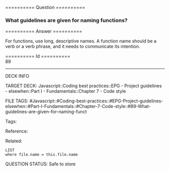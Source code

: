 ========== Question ==========  

### What guidelines are given for naming functions?  

========== Answer ==========  

For functions, use long, descriptive names. A function name should be a verb or a verb phrase, and it needs to communicate its intention.

========== Id ==========  
89

---

DECK INFO

TARGET DECK: Javascript::Coding best practices::EPG - Project guidelines - elsewhen::Part I - Fundamentals::Chapter 7 - Code style

FILE TAGS: #Javascript::#Coding-best-practices::#EPG-Project-guidelines-elsewhen::#Part-I-Fundamentals::#Chapter-7-Code-style::#89-What-guidelines-are-given-for-naming-funct

Tags:

Reference:

Related:

```dataview
LIST
where file.name = this.file.name
````
QUESTION STATUS: Safe to store
